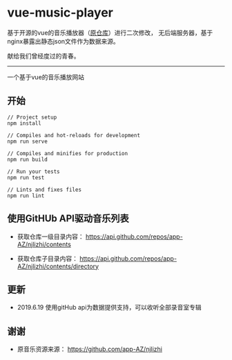 # vue-music-player

基于开源的vue的音乐播放器（[原仓库](https://github.com/sjx1995/vue-music-player)）进行二次修改，
无后端服务器，基于nginx暴露出静态json文件作为数据来源。

献给我们曾经度过的青春。

-----------------------------------------------

一个基于vue的音乐播放网站

## 开始

```
// Project setup
npm install

// Compiles and hot-reloads for development
npm run serve

// Compiles and minifies for production
npm run build

// Run your tests
npm run test

// Lints and fixes files
npm run lint
```
## 使用GitHUb API驱动音乐列表

- 获取仓库一级目录内容：
    https://api.github.com/repos/app-AZ/njlizhi/contents
    
- 获取仓库子目录内容：
    https://api.github.com/repos/app-AZ/njlizhi/contents/directory

## 更新

- 2019.6.19 使用gitHub api为数据提供支持，可以收听全部录音室专辑

## 谢谢

- 原音乐资源来源：
    https://github.com/app-AZ/njlizhi
